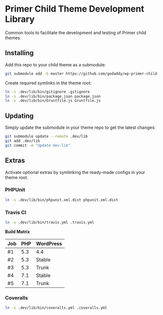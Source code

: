 # Primer Child Theme Development Library

Common tools to facilitate the development and testing of Primer child themes.

## Installing

Add this repo to your child theme as a submodule:

```sh
git submodule add -b master https://github.com/godaddy/wp-primer-child-dev-lib.git .dev/lib
```

Create required symlinks in the theme root:

```sh
ln -s .dev/lib/bin/gitignore .gitignore
ln -s .dev/lib/bin/package.json package.json
ln -s .dev/lib/bin/Gruntfile.js Gruntfile.js
```

## Updating

Simply update the submodule in your theme repo to get the latest changes:

```sh
git submodule update --remote .dev/lib
git add .dev/lib
git commit -m "Update dev-lib"
```

## Extras

Activate optional extras by symlinking the ready-made configs in your theme root.

### PHPUnit

```sh
ln -s .dev/lib/bin/phpunit.xml.dist phpunit.xml.dist
```

### Travis CI

```sh
ln -s .dev/lib/bin/travis.yml .travis.yml
```

**Build Matrix**

| Job    | PHP    | WordPress    |
| ------ | ------ | ------------ |
| #1     | 5.3    | 4.4          |
| #2     | 5.3    | Stable       |
| #3     | 5.3    | Trunk        |
| #4     | 7.1    | Stable       |
| #5     | 7.1    | Trunk        |

### Coveralls

```sh
ln -s .dev/lib/bin/coveralls.yml .coveralls.yml
```
